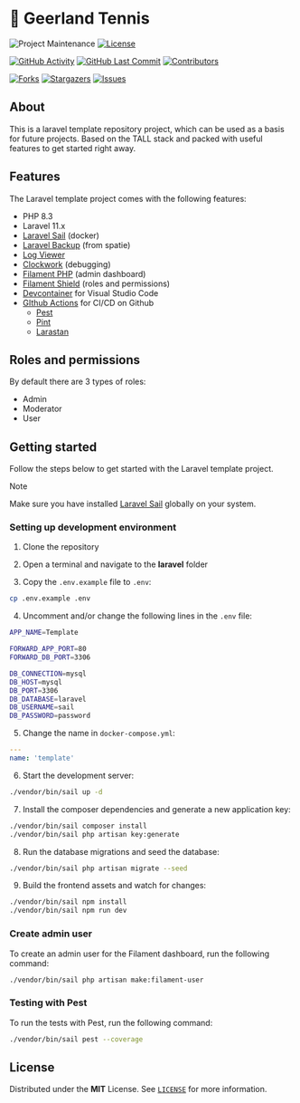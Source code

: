 # 🎾 Geerland Tennis
<!-- PROJECT SHIELDS -->
![Project Maintenance][maintenance-shield]
[![License][license-shield]](LICENSE)

[![GitHub Activity][commits-shield]][commits]
[![GitHub Last Commit][last-commit-shield]][commits]
[![Contributors][contributors-shield]][contributors-url]

[![Forks][forks-shield]][forks-url]
[![Stargazers][stars-shield]][stars-url]
[![Issues][issues-shield]][issues-url]

## About

This is a laravel template repository project, which can be used as a basis for future projects. Based on the TALL stack and packed with useful features to get started right away.

## Features

The Laravel template project comes with the following features:

- PHP 8.3
- Laravel 11.x
- [Laravel Sail][sail] (docker)
- [Laravel Backup][backup] (from spatie)
- [Log Viewer][log-viewer]
- [Clockwork][clockwork] (debugging)
- [Filament PHP][filament] (admin dashboard)
- [Filament Shield][shield] (roles and permissions)
- [Devcontainer][devcontainer] for Visual Studio Code
- [GIthub Actions](.github/workflows) for CI/CD on Github
    - [Pest](.github/workflows/tests.yaml)
    - [Pint](.github/workflows/linting.yaml)
    - [Larastan](.github/workflows/typing.yaml)

## Roles and permissions

By default there are 3 types of roles:

- Admin
- Moderator
- User

## Getting started

Follow the steps below to get started with the Laravel template project.

> [!NOTE]
> Make sure you have installed [Laravel Sail][sail] globally on your system.

### Setting up development environment

1. Clone the repository
2. Open a terminal and navigate to the **laravel** folder

3. Copy the `.env.example` file to `.env`:
```bash
cp .env.example .env
```

4. Uncomment and/or change the following lines in the `.env` file:
```bash
APP_NAME=Template

FORWARD_APP_PORT=80
FORWARD_DB_PORT=3306

DB_CONNECTION=mysql
DB_HOST=mysql
DB_PORT=3306
DB_DATABASE=laravel
DB_USERNAME=sail
DB_PASSWORD=password
```

5. Change the name in `docker-compose.yml`:
```yaml
---
name: 'template'
```

6. Start the development server:
```bash
./vendor/bin/sail up -d
```

7. Install the composer dependencies and generate a new application key:
```bash
./vendor/bin/sail composer install
./vendor/bin/sail php artisan key:generate
```

8. Run the database migrations and seed the database:
```bash
./vendor/bin/sail php artisan migrate --seed
```

9. Build the frontend assets and watch for changes:
```bash
./vendor/bin/sail npm install
./vendor/bin/sail npm run dev
```

### Create admin user

To create an admin user for the Filament dashboard, run the following command:

```bash
./vendor/bin/sail php artisan make:filament-user
```

### Testing with Pest

To run the tests with Pest, run the following command:

```bash
./vendor/bin/sail pest --coverage
```

## License

Distributed under the **MIT** License. See [`LICENSE`](LICENSE) for more information.

<!-- MARKDOWN LINKS & IMAGES -->
[backup]: https://spatie.be/docs/laravel-backup/v8/introduction
[devcontainer]: https://laravel.com/docs/11.x/sail#using-devcontainers
[filament]: https://filamentphp.com
[sail]: https://laravel.com/docs/11.x/sail
[shield]: https://github.com/bezhanSalleh/filament-shield
[log-viewer]: https://log-viewer.opcodes.io
[clockwork]: https://underground.works/clockwork

[maintenance-shield]: https://img.shields.io/maintenance/yes/2024.svg?style=for-the-badge
[contributors-shield]: https://img.shields.io/github/contributors/klaasnicolaas/laravel-template.svg?style=for-the-badge
[contributors-url]: https://github.com/klaasnicolaas/laravel-template/graphs/contributors
[forks-shield]: https://img.shields.io/github/forks/klaasnicolaas/laravel-template.svg?style=for-the-badge
[forks-url]: https://github.com/klaasnicolaas/laravel-template/network/members
[stars-shield]: https://img.shields.io/github/stars/klaasnicolaas/laravel-template.svg?style=for-the-badge
[stars-url]: https://github.com/klaasnicolaas/laravel-template/stargazers
[issues-shield]: https://img.shields.io/github/issues/klaasnicolaas/laravel-template.svg?style=for-the-badge
[issues-url]: https://github.com/klaasnicolaas/laravel-template/issues
[license-shield]: https://img.shields.io/github/license/klaasnicolaas/laravel-template.svg?style=for-the-badge
[commits-shield]: https://img.shields.io/github/commit-activity/y/klaasnicolaas/laravel-template.svg?style=for-the-badge
[commits]: https://github.com/klaasnicolaas/laravel-template/commits/master
[last-commit-shield]: https://img.shields.io/github/last-commit/klaasnicolaas/laravel-template.svg?style=for-the-badge
